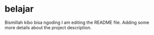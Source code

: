 # belajar
Bismillah kibo bisa ngoding
I am editing the README file. Adding some more details about the project description.
